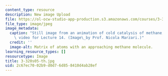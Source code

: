 ```yaml
---
content_type: resource
description: New image Upload
file: https://ol-ocw-studio-app-production.s3.amazonaws.com/courses/3-320-atomistic-computer-modeling-of-materials-sma-5107-spring-2005/2c67ec7002b9d0d76d858410d4ab28ef_3-320s05-th.jpg
file_type: image/jpeg
image_metadata:
  caption: "Still image from an animation of cold catalysis of methane, shown in the\
    \ video for Lecture 14. (Image\_by Prof. Nicola Marzari.)"
  credit: ''
  image-alt: Matrix of atoms with an approaching methane molecule.
learning_resource_types: []
resourcetype: Image
title: 3-320s05-th.jpg
uid: 2c67ec70-02b9-d0d7-6d85-8410d4ab28ef
---
```

